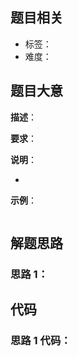 ## 题目相关

- 标签：
- 难度：

## 题目大意

**描述**：

**要求**：

**说明**：

- 

**示例**：

```

```

## 解题思路

### 思路 1：



## 代码

### 思路 1 代码：

```Python

```

